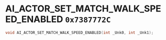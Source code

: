 # AI_ACTOR_SET_MATCH_WALK_SPEED_ENABLED `0x7387772C`

```cpp
void AI_ACTOR_SET_MATCH_WALK_SPEED_ENABLED(int _Unk0, int _Unk1);
```